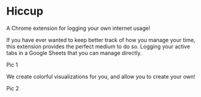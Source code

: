 # Hiccup
A Chrome extension for logging your own internet usage!

If you have ever wanted to keep better track of how you manage your time, this extension provides the perfect medium to do so.
Logging your active tabs in a Google Sheets that you can manage directly.

Pic 1

We create colorful visualizations for you, and allow you to create your own!

Pic 2

